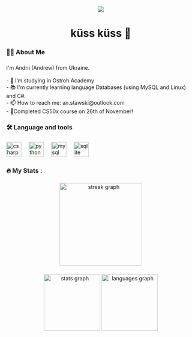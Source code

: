<div align="center">
  <img src="https://visitor-badge.laobi.icu/badge?page_id=stkossman.stkossman&left_color=seagreen&right_color=black&left_text=profile%20views"  />
</div>

###

<h1 align="center">küss küss 👋</h1>

###

<h3 align="left">👩‍💻  About Me</h3>

###

<p align="left">I'm Andrii (Andrew) from Ukraine.<br><br>- 🔭 I’m studying in Ostroh Academy<br>- 📚 I'm currently learning language Databases (using MySQL and Linux) and C#.<br>- 📫 How to reach me: an.stawski@outlook.com <br>- 🌟Completed CS50x course on 26th of November!</br></p>

###

<h3 align="left">🛠 Language and tools</h3>

###

<div align="left">
  <img src="https://skillicons.dev/icons?i=cs" height="40" alt="csharp logo"  />
  <img width="12" />
  <img src="https://skillicons.dev/icons?i=py" height="40" alt="python logo"  />
  <img width="12" />
  <img src="https://skillicons.dev/icons?i=mysql" height="40" alt="mysql logo"  />
  <img width="12" />
  <img src="https://cdn.simpleicons.org/sqlite/003B57" height="40" alt="sqlite logo"  />
</div>

###

<h3 align="left">🔥   My Stats :</h3>

###

<div align="center">
  <img src="https://streak-stats.demolab.com?user=stkossman&locale=en&mode=daily&theme=gotham&hide_border=false&border_radius=5&order=3" height="220" alt="streak graph"  />
</div>

###

<div align="center">
  <img src="https://github-readme-stats.vercel.app/api?username=stkossman&hide_title=false&hide_rank=false&show_icons=true&include_all_commits=true&count_private=true&disable_animations=false&theme=gotham&locale=en&hide_border=false&order=1" height="150" alt="stats graph"  />
  <img src="https://github-readme-stats.vercel.app/api/top-langs?username=stkossman&locale=en&hide_title=false&layout=compact&card_width=320&langs_count=5&theme=gotham&hide_border=false&order=2" height="150" alt="languages graph"  />
</div>

###
